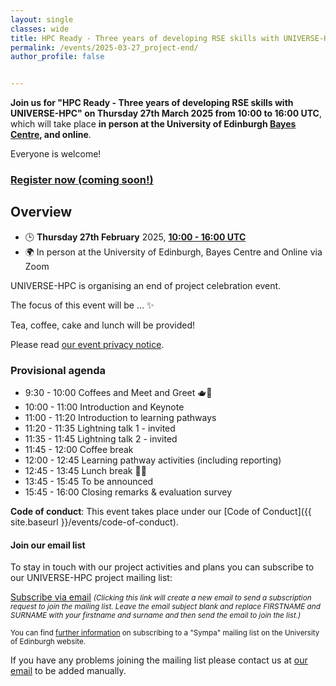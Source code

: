 ```yaml
---
layout: single
classes: wide
title: HPC Ready - Three years of developing RSE skills with UNIVERSE-HPC (tentative)
permalink: /events/2025-03-27_project-end/
author_profile: false


---
```


**Join us for "HPC Ready - Three years of developing RSE skills with UNIVERSE-HPC" on Thursday 27th March 2025 from 10:00 to 16:00 UTC**, which will take place **in person at the University of Edinburgh [Bayes Centre](https://bayes-centre.ed.ac.uk/), and online**.

Everyone is welcome!

### [Register now (coming soon!)]()

## Overview

- 🕒 **Thursday 27th February** 2025, **[10:00 - 16:00 UTC](https://www.timeanddate.com/worldclock/fixedtime.html?msg=HPC+Ready+-+Three+years+of+developing+RSE+skills+with+UNIVERSE-HPC+%28tentative%29&iso=20250327T10&p1=1440&ah=6)**
- 🌍 In person at the University of Edinburgh, Bayes Centre and Online via Zoom

UNIVERSE-HPC is organising an end of project celebration event.

The focus of this event will be ...
 :sparkles:

Tea, coffee, cake and lunch will be provided!

Please read [our event privacy notice](https://www.imperial.ac.uk/media/imperial-college/administration-and-support-services/secretariat/public/ICL---Events-privacy-notice---10-October-2018.pdf).

### Provisional agenda

- 9:30 - 10:00 Coffees and Meet and Greet 🫖🥐
- 10:00 - 11:00 Introduction and Keynote
- 11:00 - 11:20 Introduction to learning pathways
- 11:20 - 11:35 Lightning talk 1 - invited
- 11:35 - 11:45 Lightning talk 2 - invited
- 11:45 - 12:00 Coffee break
- 12:00 - 12:45 Learning pathway activities (including reporting)
- 12:45 - 13:45 Lunch break 🍱🥪
- 13:45 - 15:45 To be announced
- 15:45 - 16:00 Closing remarks & evaluation survey

**Code of conduct**: This event takes place under our [Code of Conduct]({{ site.baseurl }}/events/code-of-conduct).

#### Join our email list

To stay in touch with our project activities and plans you can subscribe to our
UNIVERSE-HPC project mailing list:

<a
href="mailto:sympa@mlist.is.ed.ac.uk?body=SUBSCRIBE%20universe-hpc%20FIRSTNAME%20SURNAME%20%0A%0AQUIT%0A%0A">Subscribe
via email</a> <small>_(Clicking this link will create a new email to send a
subscription request to join the mailing list. Leave the email subject blank
and replace FIRSTNAME and SURNAME with your firstname and surname and then send
the email to join the list.)_</small>

<small>You can find [further
information](https://www.ed.ac.uk/information-services/computing/comms-and-collab/email/lists/sympa/subscribe)
on subscribing to a "Sympa" mailing list on the University of Edinburgh
website.</small>

If you have any problems joining the mailing list please contact us at
[our email](mailto:s.sukhiani@epcc.ed.ac.uk) to be added manually.
